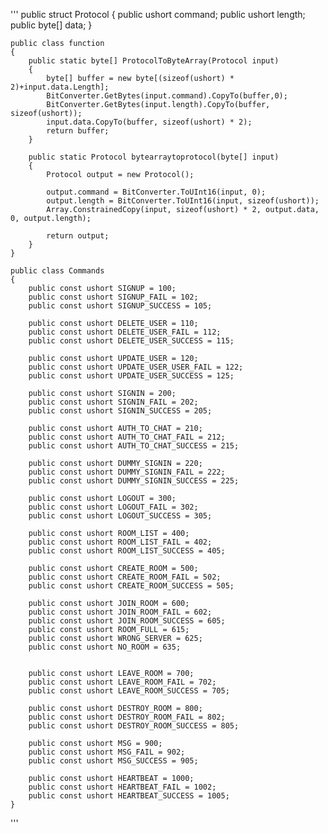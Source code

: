 '''
    public struct Protocol
    {
        public ushort command;
        public ushort length;
        public byte[] data;
    }

    public class function
    {
        public static byte[] ProtocolToByteArray(Protocol input)
        {
            byte[] buffer = new byte[(sizeof(ushort) * 2)+input.data.Length];
            BitConverter.GetBytes(input.command).CopyTo(buffer,0);
            BitConverter.GetBytes(input.length).CopyTo(buffer, sizeof(ushort));
            input.data.CopyTo(buffer, sizeof(ushort) * 2);
            return buffer;
        }

        public static Protocol bytearraytoprotocol(byte[] input)
        {
            Protocol output = new Protocol();

            output.command = BitConverter.ToUInt16(input, 0);
            output.length = BitConverter.ToUInt16(input, sizeof(ushort));
            Array.ConstrainedCopy(input, sizeof(ushort) * 2, output.data, 0, output.length);

            return output;
        }
    }

    public class Commands
    {
        public const ushort SIGNUP = 100;
        public const ushort SIGNUP_FAIL = 102;
        public const ushort SIGNUP_SUCCESS = 105;

        public const ushort DELETE_USER = 110;
        public const ushort DELETE_USER_FAIL = 112;
        public const ushort DELETE_USER_SUCCESS = 115;

        public const ushort UPDATE_USER = 120;
        public const ushort UPDATE_USER_USER_FAIL = 122;
        public const ushort UPDATE_USER_SUCCESS = 125;

        public const ushort SIGNIN = 200;
        public const ushort SIGNIN_FAIL = 202;
        public const ushort SIGNIN_SUCCESS = 205;

        public const ushort AUTH_TO_CHAT = 210;
        public const ushort AUTH_TO_CHAT_FAIL = 212;
        public const ushort AUTH_TO_CHAT_SUCCESS = 215;

        public const ushort DUMMY_SIGNIN = 220;
        public const ushort DUMMY_SIGNIN_FAIL = 222;
        public const ushort DUMMY_SIGNIN_SUCCESS = 225;

        public const ushort LOGOUT = 300;
        public const ushort LOGOUT_FAIL = 302;
        public const ushort LOGOUT_SUCCESS = 305;

        public const ushort ROOM_LIST = 400;
        public const ushort ROOM_LIST_FAIL = 402;
        public const ushort ROOM_LIST_SUCCESS = 405;

        public const ushort CREATE_ROOM = 500;
        public const ushort CREATE_ROOM_FAIL = 502;
        public const ushort CREATE_ROOM_SUCCESS = 505;

        public const ushort JOIN_ROOM = 600;
        public const ushort JOIN_ROOM_FAIL = 602;
        public const ushort JOIN_ROOM_SUCCESS = 605;
        public const ushort ROOM_FULL = 615;
        public const ushort WRONG_SERVER = 625;
        public const ushort NO_ROOM = 635;


        public const ushort LEAVE_ROOM = 700;
        public const ushort LEAVE_ROOM_FAIL = 702;
        public const ushort LEAVE_ROOM_SUCCESS = 705;

        public const ushort DESTROY_ROOM = 800;
        public const ushort DESTROY_ROOM_FAIL = 802;
        public const ushort DESTROY_ROOM_SUCCESS = 805;

        public const ushort MSG = 900;
        public const ushort MSG_FAIL = 902;
        public const ushort MSG_SUCCESS = 905;

        public const ushort HEARTBEAT = 1000;
        public const ushort HEARTBEAT_FAIL = 1002;
        public const ushort HEARTBEAT_SUCCESS = 1005;
    }

'''

